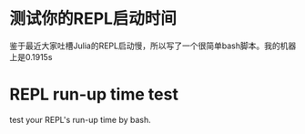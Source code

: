 # 测试你的REPL启动时间

鉴于最近大家吐槽Julia的REPL启动慢，所以写了一个很简单bash脚本。我的机器上是0.1915s

# REPL run-up time test

test your REPL's run-up time by bash.
